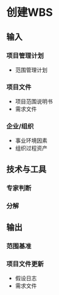 # 创建WBS

## 输入

### 项目管理计划

- 范围管理计划

### 项目文件

- 项目范围说明书
- 需求文件

### 企业/组织

- 事业环境因素
- 组织过程资产

## 技术与工具

### 专家判断

### 分解

## 输出

### 范围基准

### 项目文件更新

- 假设日志
- 需求文件

